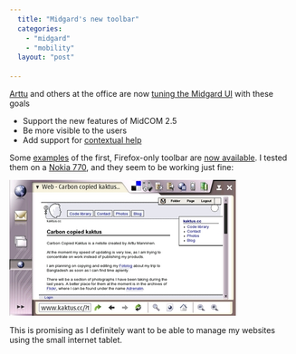 ```yaml
---
  title: "Midgard's new toolbar"
  categories: 
    - "midgard"
    - "mobility"
  layout: "post"

---
```

[Arttu][1] and others at the office are now [tuning the Midgard UI][2] with these goals

* Support the new features of MidCOM 2.5
* Be more visible to the users
* Add support for [contextual help][3]

Some [examples][5] of the first, Firefox-only toolbar are [now available][4]. I tested them on a [Nokia 770][6], and they seem to be working just fine:

![Midgard toolbar on Maemo](/files/midcom-toolbar-770.jpg)

This is promising as I definitely want to be able to manage my websites using the small internet tablet.

[1]: http://www.kaktus.cc/
[2]: http://www.midgard-project.org/discussion/developer-forum/midcom-2-5-ui-tuning/
[3]: http://permalink.gmane.org/gmane.comp.web.midgard.devel/6607
[4]: http://www.kaktus.cc/weblog/midcom-toolbar.html
[5]: http://www.kaktus.cc/?toolbar
[6]: http://bergie.iki.fi/blog/first-day-with-nokia-770/